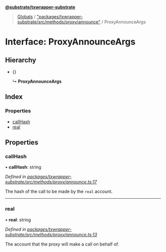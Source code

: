 **[@substrate/txwrapper-substrate](../README.md)**

> [Globals](../globals.md) / ["packages/txwrapper-substrate/src/methods/proxy/announce"](../modules/_packages_txwrapper_substrate_src_methods_proxy_announce_.md) / ProxyAnnounceArgs

# Interface: ProxyAnnounceArgs

## Hierarchy

* {}

  ↳ **ProxyAnnounceArgs**

## Index

### Properties

* [callHash](_packages_txwrapper_substrate_src_methods_proxy_announce_.proxyannounceargs.md#callhash)
* [real](_packages_txwrapper_substrate_src_methods_proxy_announce_.proxyannounceargs.md#real)

## Properties

### callHash

•  **callHash**: string

*Defined in [packages/txwrapper-substrate/src/methods/proxy/announce.ts:17](https://github.com/paritytech/txwrapper-core/blob/1c09a0e/packages/txwrapper-substrate/src/methods/proxy/announce.ts#L17)*

The hash of the call to be made by the `real` account.

___

### real

•  **real**: string

*Defined in [packages/txwrapper-substrate/src/methods/proxy/announce.ts:13](https://github.com/paritytech/txwrapper-core/blob/1c09a0e/packages/txwrapper-substrate/src/methods/proxy/announce.ts#L13)*

The account that the proxy will make a call on behalf of.
